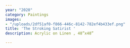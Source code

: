 ```yaml
---
year: "2020"
category: Paintings
images:
- "/uploads/2df51af0-f866-446c-8142-782ef4b433ef.png"
title: 'The Stroking Satirist '
description: Acrylic on Linen , 48”x48”

---
```

